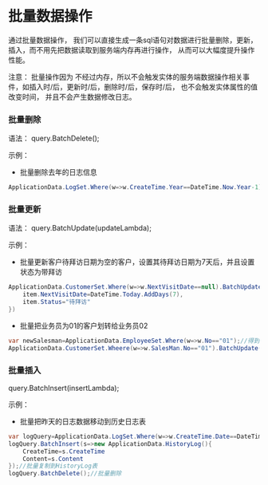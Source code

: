 # 批量数据操作
通过批量数据操作， 我们可以直接生成一条sql语句对数据进行批量删除，更新，插入，而不用先把数据读取到服务端内存再进行操作， 从而可以大幅度提升操作性能。

注意：
批量操作因为 不经过内存，所以不会触发实体的服务端数据操作相关事件，如插入时/后，更新时/后，删除时/后，保存时/后， 也不会触发实体属性的值改变时间， 并且不会产生数据修改日志。

### 批量删除

语法：
query.BatchDelete();

示例：
- 批量删除去年的日志信息
```csharp
ApplicationData.LogSet.Where(w=>w.CreateTime.Year==DateTime.Now.Year-1).BatchDelete();
```

### 批量更新

语法：
query.BatchUpdate(updateLambda);

示例：
- 批量更新客户待拜访日期为空的客户，设置其待拜访日期为7天后，并且设置状态为带拜访
```csharp
ApplicationData.CustomerSet.Where(w=>w.NextVisitDate==null).BatchUpdate(item=>{
	item.NextVisitDate=DateTime.Today.AddDays(7),
	item.Status="待拜访"
})
```
- 批量把业务员为01的客户划转给业务员02
```csharp
var newSalesman=ApplicationData.EmployeeSet.Where(w=>w.No=="01");//得到业务员02的实体对象
ApplicationData.CustomerSet.Wheere(w=>w.SalesMan.No=="01").BatchUpdate(item=>item.SalesMan==newSalesman);//批量更新
```
### 批量插入
query.BatchInsert(insertLambda);

示例：
- 批量把昨天的日志数据移动到历史日志表
```csharp
var logQuery=ApplicationData.LogSet.Where(w=>w.CreateTime.Date==DateTime.Date.AddDays(-1));
logQuery.BatchInsert(s=>new ApplicationData.HistoryLog(){
	CreateTime=s.CreateTime
	Content=s.Content
});//批量复制到HistoryLog表
logQuery.BatchDelete();//批量删除
```

